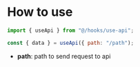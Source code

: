 # How to use

```js
import { useApi } from "@/hooks/use-api";

const { data } = useApi({ path: "/path");
```

- **path**: path to send request to api
